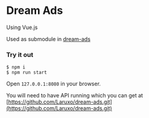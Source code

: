 # Dream Ads

Using Vue.js

Used as submodule in [dream-ads](https://github.com/Laruxo/dream-ads.git)

### Try it out
```
$ npm i
$ npm run start
```

Open `127.0.0.1:8080` in your browser.

You will need to have API running which you can get at [https://github.com/Laruxo/dream-ads.git](https://github.com/Laruxo/dream-ads.git)
